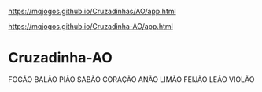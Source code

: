 https://mqjogos.github.io/Cruzadinhas/AO/app.html 

https://mqjogos.github.io/Cruzadinha-AO/app.html

# Cruzadinha-AO
FOGÃO
BALÃO
PIÃO
SABÃO
CORAÇÃO
ANÃO
LIMÃO
FEIJÃO
LEÃO
VIOLÃO
